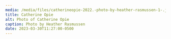 ```yaml
---
media: /media/files/catherineopie-2022.-photo-by-heather-rasmussen-1-.jpg
title: Catherine Opie
alt: Photo of Catherine Opie
caption: Photo by Heather Rasmussen
date: 2023-03-30T11:27:00-0500
---
```

